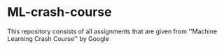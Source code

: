 # ML-crash-course
This repository consists of all assignments that are given from ''Machine Learning Crash Course'' by Google
